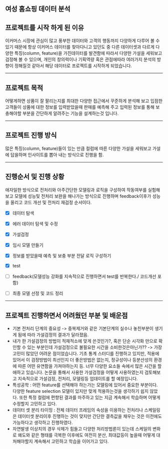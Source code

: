 ## 여성 홈쇼핑 데이터 분석

## 프로젝트를 시작 하게 된 이유
이커머스 시장에 관심이 많고 풍부한 데이터와 고객의 행동까지 다양하게 다루어 볼 수 있기 때문에 항상 이커머스 데이터를 찾아다니고 있던도 중 다른 데이터셋과 다르게
다양한 특징(column, feature)을 가진데이터를 발견함에 따라서 다양한 가설을 세워보고 검정해 볼 수 있으며, 개인의 창의력이나 기획역량 혹은 관점에따라 여러가지 분석의 방향이 정해질것 같아서 해당 데이터로 프로젝트를 시작하게 되었습니다.

---
## 프로젝트 목적
어떻게하면 상품이 잘 팔리는지를 최대한 다양한 접근에서 꾸준하게 분석해 보고 입점한 고객들이 상품에 대한 정보를 입력받았을때 판매를 예측해 주고 입력된 정보를 통해 보충해야할 부분을 간단하게 알려주는 기능을 설계하는것 입니다.


---
## 프로젝트 진행 방식

많은 특징(column, feature)들이 있는 만큼 컬럼에 따른 다양한 가설을 세워보고 가설에 답을하며 인사이트를 뽑아 내는 방식으로 진행을 함.

---
## 진행순서 및 진행 상황

애자일한 방식으로 전처리와 아주간단한 모델링과 로직을 구성하여 작동여부를 실험해보고 모델에 성능및 전처리 보완을 해나가는 방식으로 진행하며
feedback이후가 성능을 올리고 코드 개선 및 전처리 재검정 순서이다.

- [x]  데이터 탐색

- [x]  에러 데이터 탐색 및 수정
  
- [x]  가설검정

- [x]  임시 모델 만들기

- [x]  정보를 받았을때 예측 및 보충 부분 전달 로직 구성하기

- [x]  test

- [ ]  feedback(모델성능 강화를 지속적으로 진행하면서 test를 반복한다./ 코드개선 포함)

- [ ]  최종 모델 선정 및 코드 정리

---
## 프로젝트 진행하면서 어려웠던 부분 및 배운점
- 기본 전처리 단계의 중요성 -> 중복제거와 같은 기본단계의 실수나 놓친부분이 생기게 됨에 따라 가설검정의 결과가 달라졌음.
- 내가 한 가설검정의 방법이 적재적소에 맞게 쓴것인가?, 혹은 단순 시각화 만으로 확인할 수 있는 부분인데 가설검정으로 불필요한 시간을 소비한것은아닌가??
  -> 가장 고민이 많았던 어려운 점이었습니다. 기초 통계 스터디를 진행하고 있지만, 적용에 있어서 이 검정방법이 최선인지 더 좋은방법은 없는지, 정규성이나 등분산성의 환경에 따른 어떤
    유연함을 가져야하는지 등. 너무 다양한 요소들 속에서 많은 시간을 할애하고 있습니다. 논문을 통해서 사용한 가설검정을 어떻게 사용하였는지 검토해보고 지속적으로 가설검정, 전처리, 모델링등 업데이트를 할 예정입니다.  
- 특성공학 : 어떤 feature를 선택해야 하는가는 모델링에 있어서 중요한 부분이다. 다양한 feature selection 모델이 있지만 맞게 적용하는것을 생각하기 쉽지 않았다. 또한 특정 컬럼에 편향된
  결과를 마주하고 있는 지금 계속해서 학습하며 어떻게 수정할지 고민하고 있다.
- 데이터 셋 분리 타이밍 : 전체 데이터 프레임의 속성을 이용하는 전처리나 스케일링은 데이터셋 분리이후 진행하는 것이 맞지만 간단한 결측값을 채우는 것은 이전에도 가능하다고 생각하고 진행하였다.
- 자연발생 이상치의 경우 삭제가 힘들고 다양한 처리방법론이 있는데 스케일의 변화로 왜도와 같은 형태를 극복한 이후에도 여전히 분산, 최대값등이 높을때 어떻게 대처해야할지 계속해서 고민하고 학습을 이어가고 있다.






